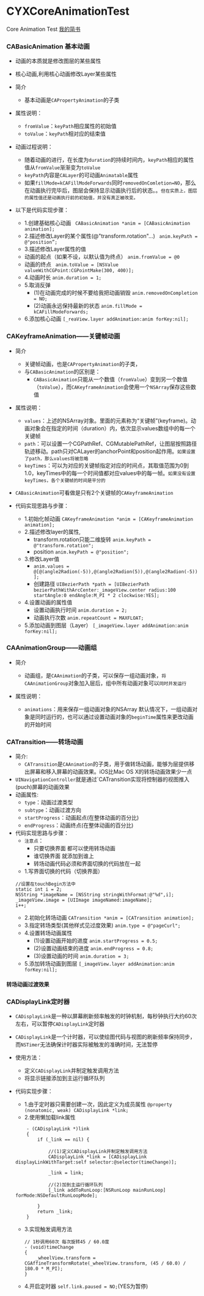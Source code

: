 # CYXCoreAnimationTest
Core Animation Test
[我的简书](http://www.jianshu.com/users/3f995dac0230/latest_articles)
### CABasicAnimation 基本动画
- 动画的本质就是修改图层的某些属性
- 核心动画,利用核心动画修改Layer某些属性
- 简介
    - 基本动画是`CAPropertyAnimation`的子类

- 属性说明：
    - `fromValue`：`keyPath`相应属性的初始值
    - `toValue`：`keyPath`相对应的结束值
- 动画过程说明：
    - 随着动画的进行，在长度为`duration`的持续时间内，`keyPath`相应的属性值从`fromValue`渐渐变为`toValue`
    - `keyPath`内容是`CALayer`的可动画`Animatable`属性
    - 如果`fillMode=kCAFillModeForwards`同时`removedOnComletion=NO`，那么在动画执行完毕后，图层会保持显示动画执行后的状态。。`但在实质上，图层的属性值还是动画执行前的初始值，并没有真正被改变。`
- 以下是代码实现步骤：
    - 1.创建基础核心动画
   ` CABasicAnimation *anim = [CABasicAnimation animation];`
    - 2.描述修改Layer的某个属性(@"transform.rotation"...)
    ` anim.keyPath = @"position”;`
    - 3.描述修改Layer属性的值
    - 动画的起点（如果不设，以默认值为终点）
    `anim.fromValue = @0`
    - 动画的终点
    ` anim.toValue = [NSValue valueWithCGPoint:CGPointMake(300, 400)];`
    - 4.动画时长
    `anim.duration = 1;`
    - 5.取消反弹
        - (1)在动画完成的时候不要给我把动画销毁
        `anim.removedOnCompletion = NO;`
        - (2)动画永远保持最新的状态
        `anim.fillMode = kCAFillModeForwards;`
    - 6.添加核心动画
    `[_reaView.layer addAnimation:anim forKey:nil];`

### CAKeyframeAnimation——关键帧动画
- 简介
    - 关键帧动画，也是`CAPropertyAnimation`的子类，
    - 与`CABasicAnimation`的区别是：
        - `CABasicAnimation`只能从一个数值（`fromValue`）变到另一个数值（`toValue`），而`CAKeyframeAnimation`会使用一个`NSArray`保存这些数值
- 属性说明：
    - `values`：上述的NSArray对象。里面的元素称为“关键帧”(keyframe)。动画对象会在指定的时间（duration）内，依次显示values数组中的每一个关键帧
    - `path`：可以设置一个CGPathRef、CGMutablePathRef，让图层按照路径轨迹移动。path只对CALayer的anchorPoint和position起作用。`如果设置了path，那么values将被忽略`
    - `keyTimes`：可以为对应的关键帧指定对应的时间点，其取值范围为0到1.0，keyTimes中的每一个时间值都对应values中的每一帧。`如果没有设置keyTimes，各个关键帧的时间是平分的`

- `CABasicAnimation`可看做是只有2个关键帧的`CAKeyframeAnimation`

- 代码实现思路与步骤：
    - 1.初始化帧动画
        `CAKeyframeAnimation *anim = [CAKeyframeAnimation animation];`
    - 2.描述修改layer的属性,
        - transform.rotation只能二维旋转
            `anim.keyPath = @"transform.rotation";`
        - position
            `anim.keyPath = @"position";`
    - 3.修改Layer值
        - `anim.values = @[@(angle2Radion(-5)),@(angle2Radion(5)),@(angle2Radion(-5))];`
        - 创建路径
        `UIBezierPath *path = [UIBezierPath bezierPathWithArcCenter:_imageView.center radius:100 startAngle:0 endAngle:M_PI * 2 clockwise:YES];`
    - 4.设置动画的属性值
        - 设置动画执行时间
        `anim.duration = 2;`
        - 动画执行次数
        `anim.repeatCount = MAXFLOAT;`
    - 5.添加动画到图层（Layer）
    `[_imageView.layer addAnimation:anim forKey:nil];`

### CAAnimationGroup——动画组
- 简介
    - 动画组，是`CAAnimation`的子类，可以保存一组动画对象，`将CAAnimationGroup`对象加入层后，组中所有动画对象可以`同时并发运行`

- 属性说明：
    - `animations`：用来保存一组动画对象的NSArray
默认情况下，一组动画对象是同时运行的，也可以通过设置动画对象的`beginTime`属性来更改动画的开始时间

### CATransition——转场动画
- 简介:
    - `CATransition`是`CAAnimation`的子类，用于做转场动画，能够为层提供移出屏幕和移入屏幕的动画效果。iOS比Mac OS X的转场动画效果少一点
- `UINavigationController`就是通过`CATransition实现将控制器的视图推入(puch)屏幕的动画效果
- 动画属性:
    - `type`：动画过渡类型
    - `subtype`：动画过渡方向
    - `startProgress`：动画起点(在整体动画的百分比)
    - `endProgress`：动画终点(在整体动画的百分比)
- 代码实现思路与步骤：
    - `注意点`：
        - 只要切换界面 都可以使用转场动画
        - 谁切换界面 就添加到谁上
        - 转场动画代码必须和界面切换的代码放在一起
    - 1.写界面切换的代码（切换界面）
    ```objc
    //设置在touchBegin方法中
    static int i = 2;
    NSString *imageName = [NSString stringWithFormat:@"%d",i];
    _imageView.image = [UIImage imageNamed:imageName];
    i++;`
    ```
    - 2.初始化转场动画
    `CATransition *anim = [CATransition animation];`
    - 3.指定转场类型(其他样式见过度效果)
    `anim.type = @"pageCurl";`
    - 4.设置转场动画属性
        - (1)设置动画开始的进度
        `anim.startProgress = 0.5;`
        - (2)设置动画结束的进度
        `anim.endProgress = 0.8;`
        - (3)设置动画的时间
        `anim.duration = 3;`
    - 5.添加转场动画到图层
    `[_imageView.layer addAnimation:anim forKey:nil];`

#### 转场动画过渡效果


### CADisplayLink定时器
- `CADisplayLink`是一种以屏幕刷新频率触发的时钟机制，每秒钟执行大约60次左右，可以暂停`CADisplayLink`定时器
- `CADisplayLink`是一个计时器，可以使绘图代码与视图的刷新频率保持同步，而`NSTimer`无法确保计时器实际被触发的准确时间，无法暂停
- 使用方法：
    - 定义`CADisplayLink`并制定触发调用方法
    - 将显示链接添加到主运行循环队列

- 代码实现步骤：
    - 1.由于定时器只需要创建一次，因此定义为成员属性
    `@property (nonatomic, weak) CADisplayLink *link;`
    - 2.使用懒加载link属性

    ```objc
        - (CADisplayLink *)link
        {
            if (_link == nil) {

                //(1)定义CADisplayLink并制定触发调用方法
                CADisplayLink *link = [CADisplayLink displayLinkWithTarget:self selector:@selector(timeChange)];

                _link = link;

                //(2)加到主运行循环队列
                [_link addToRunLoop:[NSRunLoop mainRunLoop] forMode:NSDefaultRunLoopMode];

            }
            return _link;
        }
    ```
    - 3.实现触发调用方法

        ```objc
        // 1秒调用60次 每次旋转45 / 60.0度
        - (void)timeChange
        {
            _wheelView.transform = CGAffineTransformRotate(_wheelView.transform, (45 / 60.0) / 180.0 * M_PI);
        }
        ```
    - 4.开启定时器
    `self.link.paused = NO;`(YES为暂停)
